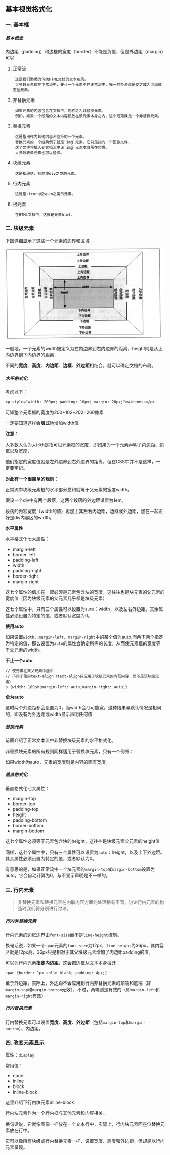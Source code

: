 ## 基本视觉格式化
###

### 一. 基本框

##### 基本概念

内边距（padding）和边框的宽度（border）不能是负值，但是外边距（margin）可以

1. 正常流

		这是我们熟悉的传统HTML文档的文本布局。
		大多数元素都在正常流中，要让一个元素不在正常流中，唯一的办法就是使之成为浮动或定位元素。

2. 非替换元素

		如果元素的内容包含在文档中，则称之为非替换元素。
		例如，如果一个段落的文本内容都放在该元素本身之内，这个段落就是一个非替换元素。

3. 替换元素

		这是指用作为其他内容占位符的一个元素。
		替换元素的一个经典例子就是`img`元素，它只是指向一个图像文件，
		这个文件将插入到文档流中该`img`元素本身所在位置。
		大多数表单元素也可以替换。

4. 块级元素

		这是指段落、标题或div之类的元素。

5. 行内元素

		这是指strong或span之类的元素。

6. 根元素

		在HTML文档中，这就是元素html。


### 二. 块级元素

下图详细显示了这些一个元素的边界和区域

![pic1.png](pic1.png)

一般地，一个元素的width被定义为左内边界到右内边界的距离，height则是从上内边界到下内边界的距离

不同的**宽度**、**高度**、**内边距**、**边框**、**外边距**相结合，就可以确定文档的布局。

##### 水平格式化

考虑以下：

	<p style="width: 200px; padding: 10px; margin: 20px;">wideness</p>

可知整个元素框的宽度为200+10*2+20*2=260像素

一定要知道这样会**隐式**地增加width值

**注意**：

大多数人认为,`width`是指可见元素框的宽度，即如果为一个元素声明了内边距、边框以及宽度，

他们指定的宽度值就是左外边界到右外边界的距离，但在CSS中并不是这样，一定要牢记。

**对此有一个很简单的规则：**

正常流中块级元素框的水平部分总和就等于父元素的宽度width。

假设一个div中有两个段落，这两个段落的外边距设置为1em。

段落的内容宽度（width的值）再加上其左右内边距，边框或外边距，加在一起正好是div内容区的width。

**水平属性**

水平格式化七大属性：

* margin-left
* border-left
* padding-left
* width
* padding-right
* border-right
* margin-right

这七个属性的值加在一起必须是元素包含块的宽度，这往往也是块元素的父元素的宽度值（因为块级元素的父元素几乎都是块级元素）

这七个属性中，只有三个属性可以设置为`auto`：width，以及左右外边距。其余属性必须设置为特定的值，或者默认宽度为0。

**使用auto**

如果设置`width`、`margin-left`、`margin-right`中的某个值为auto,而余下两个指定为特定的值，那么设置为`auto`的属性会确定所需的长度，从而使元素框的宽度等于父元素的width。

**不止一个auto**

	// 使元素在其父元素中居中
	// 不同于使用text-align（text-align只应用于块级元素的内联内容，而不是该块级元素）
	p {width: 100px;margin-left: auto;margin-right: auto;}

**全为auto**

这时两个外边距都会设置为0，而width会尽可能宽。这种结果与默认情况是相同的，即没有为外边距或width显示声明任何值


##### 替换元素

前面介绍了正常文本流中非替换块级元素的水平格式化。

非替换块元素的所有规则同样适用于替换块元素，只有一个例外：

如果width为auto，元素的宽度则是内容的固有宽度。


##### 垂直格式化

垂直格式化七大属性：

* margin-top
* border-top
* padding-top
* height
* padding-bottom
* border-bottom
* margin-bottom

这七个属性必须等于元素包含块的height，这往往是块级元素父元素的height值

同样，这七个属性中，只有三个属性可以设置为`auto`：height，以及上下外边距。其余属性必须设置为特定的值，或者默认为0。

有意思的是，如果正常流中一个块元素的`margin-top`或`margin-bottom`设置为auto，它会自动计算为0，与不显示声明是不一样的。


### 三. 行内元素

> 非替换元素和替换元素在内联内容方面的处理稍有不同，讨论行内元素的构造时我们将分别进行讨论。

##### 行内非替换元素

行内元素的边框边界由`font-size`而不是`line-height`控制。

换句话说，如果一个`span`元素的`font-size`为12px，`line-height`为36px，其内容区就是12px高，36px只是相对于其父块级元素增加了内边距padding的值。

可以为行内元素**指定内边距**，这会把边框从文本本身拉开：

	span {border: 1px solid black; padding: 4px;}

至于外边距，实际上，外边距不会应用到行内非替换元素的顶端和底端（即`margin-top`和`margin-bottom`无效），不过，两端则是有效的（即`margin-left`和`margin-right`有效）


##### 行内替换元素

行内替换元素可以设置**宽度**、**高度**、**外边距**（包括`margin-top`和`margin-bottom`）、内边距。

### 四. 改变元素显示


属性：`display`

常用值：

* none
* inline
* block 
* inline-block

这里介绍下行内块元素inline-block

行内块元素作为一个行内框与其他元素和内容相关。

换句话说，它就像图像一样放在一个文本行中，实际上，行内块元素回座位替换元素放在行中。

它可以像所有块级或行内替换元素一样，设置宽度、高度和外边距，但却是以行内元素呈现。
